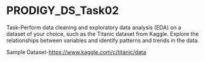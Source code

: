 # PRODIGY_DS_Task02
Task-Perform data cleaning and exploratory data analysis (EDA) on a dataset of your choice, such as the Titanic dataset from Kaggle. 
Explore the relationships between variables and identify patterns and trends in the data.

Sample Dataset-https://www.kaggle.com/c/titanic/data
